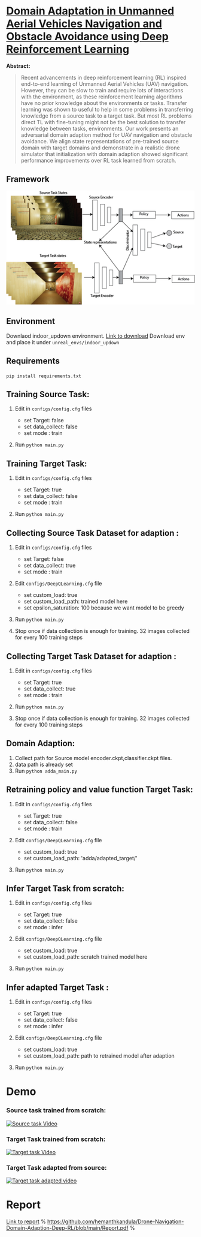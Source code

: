 


# [Domain Adaptation in Unmanned Aerial Vehicles Navigation and Obstacle Avoidance using Deep Reinforcement Learning](https://github.com/hemanthkandula/Drone-Navigation-Domain-Adaption)

**Abstract:**

>  Recent advancements in deep reinforcement learning (RL) inspired end-to-end learning of Unmanned Aerial Vehicles (UAV) navigation. However, they can be slow to train and require lots of interactions with the environment, as these reinforcement learning algorithms have no prior knowledge about the environments or tasks. Transfer learning was shown to useful to help in some problems in transferring knowledge from a source task to a target task. But most RL problems direct TL with fine-tuning might not be the best solution to transfer knowledge between tasks, environments. Our work presents an adversarial domain adaption method for UAV navigation and obstacle avoidance. We align state representations of pre-trained source domain with target domains and demonstrate in a realistic drone simulator that initialization with domain adaption showed significant performance improvements over RL task learned from scratch.

## Framework
<img src="figures/arch_main.png" alt="drawing" width="600px"/>



## Environment
 Downlaod indoor_updown environment. [Link to download](https://tufts.box.com/s/walg8vs7mjm6i3nnczlupd41vaymg8dy) Download env and place it under ```unreal_envs/indoor_updown```

## Requirements
```pip install requirements.txt```

## Training Source Task:

1. Edit in ```configs/config.cfg``` files
    - set Target: false
    - set data_collect: false
    - set mode : train

2. Run ``` python main.py ```


## Training Target Task:

1. Edit in ```configs/config.cfg``` files
    - set Target: true
    - set data_collect: false
    - set mode : train

2. Run ``` python main.py ```


## Collecting Source Task Dataset for adaption :

1. Edit in ```configs/config.cfg``` files
    - set Target: false
    - set data_collect: true
    - set mode : train
 
2. Edit  ```configs/DeepQLearning.cfg``` file
    - set custom_load: true
    - set custom_load_path: trained model here 
    - set epsilon_saturation: 100 because we want model to be greedy



2. Run ``` python main.py ```

3. Stop once if data collection  is enough for training.
    32 images collected for every 100 training steps


## Collecting Target Task Dataset for adaption :

1. Edit in ```configs/config.cfg``` files
    - set Target: true
    - set data_collect: true
    - set mode : train

2. Run ``` python main.py ```

3. Stop once if data collection  is enough for training.
    32 images collected for every 100 training steps


## Domain Adaption:

1. Collect path for Source model encoder.ckpt,classifier.ckpt files.
2. data path is already set
3.  Run ``` python adda_main.py ```




## Retraining policy and value function Target Task:

1. Edit in ```configs/config.cfg``` files
    - set Target: true
    - set data_collect: false
    - set mode : train

2. Edit  ```configs/DeepQLearning.cfg``` file
    - set custom_load: true
    - set custom_load_path: 'adda/adapted_target/'


2. Run ``` python main.py ```



## Infer Target Task from scratch:

1. Edit in ```configs/config.cfg``` files
    - set Target: true
    - set data_collect: false
    - set mode : infer

2. Edit  ```configs/DeepQLearning.cfg``` file
    - set custom_load: true
    - set custom_load_path: scratch trained model here

2. Run ``` python main.py ```




## Infer adapted Target Task :

1. Edit in ```configs/config.cfg``` files
    - set Target: true
    - set data_collect: false
    - set mode : infer

2. Edit  ```configs/DeepQLearning.cfg``` file
    - set custom_load: true
    - set custom_load_path: path to retrained model after adaption 

2. Run ``` python main.py ```


# Demo 
### Source task trained from scratch:
[![Source task Video](https://img.youtube.com/vi/labaaEGMAwk/0.jpg)](https://www.youtube.com/watch?v=labaaEGMAwk)

### Target Task trained from scratch:

[![Target task Video](https://img.youtube.com/vi/_4xZucB2xFk/0.jpg)](https://www.youtube.com/watch?v=_4xZucB2xFk)


### Target Task adapted from source:

[![Target task adapted video](https://img.youtube.com/vi/ys8d9M-L6wk/0.jpg)](https://www.youtube.com/watch?v=ys8d9M-L6wk)

# Report 
[Link to report](https://github.com/hemanthkandula/Drone-Navigation-Domain-Adaption-Deep-RL/blob/main/Report.pdf)
% https://github.com/hemanthkandula/Drone-Navigation-Domain-Adaption-Deep-RL/blob/main/Report.pdf %
